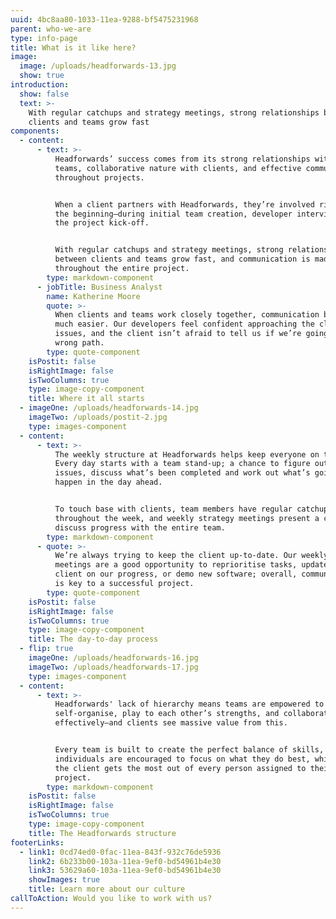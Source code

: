 ```yaml
---
uuid: 4bc8aa80-1033-11ea-9288-bf5475231968
parent: who-we-are
type: info-page
title: What is it like here?
image:
  image: /uploads/headforwards-13.jpg
  show: true
introduction:
  show: false
  text: >-
    With regular catchups and strategy meetings, strong relationships between
    clients and teams grow fast
components:
  - content:
      - text: >-
          Headforwards’ success comes from its strong relationships within
          teams, collaborative nature with clients, and effective communication
          throughout projects.


          When a client partners with Headforwards, they’re involved right from
          the beginning—during initial team creation, developer interviews, and
          the project kick-off.


          With regular catchups and strategy meetings, strong relationships
          between clients and teams grow fast, and communication is made easy
          throughout the entire project.
        type: markdown-component
      - jobTitle: Business Analyst
        name: Katherine Moore
        quote: >-
          When clients and teams work closely together, communication becomes
          much easier. Our developers feel confident approaching the client with
          issues, and the client isn’t afraid to tell us if we’re going down the
          wrong path.
        type: quote-component
    isPostit: false
    isRightImage: false
    isTwoColumns: true
    type: image-copy-component
    title: Where it all starts
  - imageOne: /uploads/headforwards-14.jpg
    imageTwo: /uploads/postit-2.jpg
    type: images-component
  - content:
      - text: >-
          The weekly structure at Headforwards helps keep everyone on track.
          Every day starts with a team stand-up; a chance to figure out any
          issues, discuss what’s been completed and work out what’s going to
          happen in the day ahead.


          To touch base with clients, team members have regular catchups
          throughout the week, and weekly strategy meetings present a chance to
          discuss progress with the entire team.
        type: markdown-component
      - quote: >-
          We’re always trying to keep the client up-to-date. Our weekly strategy
          meetings are a good opportunity to reprioritise tasks, update the
          client on our progress, or demo new software; overall, communication
          is key to a successful project.
        type: quote-component
    isPostit: false
    isRightImage: false
    isTwoColumns: true
    type: image-copy-component
    title: The day-to-day process
  - flip: true
    imageOne: /uploads/headforwards-16.jpg
    imageTwo: /uploads/headforwards-17.jpg
    type: images-component
  - content:
      - text: >-
          Headforwards' lack of hierarchy means teams are empowered to
          self-organise, play to each other’s strengths, and collaborate
          effectively—and clients see massive value from this.


          Every team is built to create the perfect balance of skills, and
          individuals are encouraged to focus on what they do best, which means
          the client gets the most out of every person assigned to their
          project.
        type: markdown-component
    isPostit: false
    isRightImage: false
    isTwoColumns: true
    type: image-copy-component
    title: The Headforwards structure
footerLinks:
  - link1: 0cd74ed0-0fac-11ea-843f-932c76de5936
    link2: 6b233b00-103a-11ea-9ef0-bd54961b4e30
    link3: 53629a60-103a-11ea-9ef0-bd54961b4e30
    showImages: true
    title: Learn more about our culture
callToAction: Would you like to work with us?
---
```

